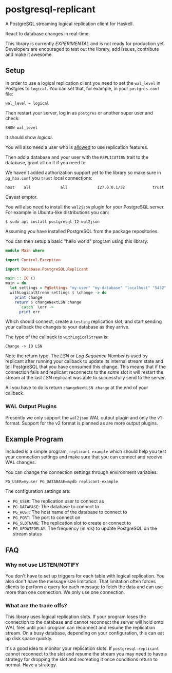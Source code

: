 # postgresql-replicant

A PostgreSQL streaming logical replication client for Haskell.

React to database changes in real-time.

This library is currently _EXPERIMENTAL_ and is not ready for
production yet.  Developers are encouraged to test out the library,
add issues, contribute and make it awesome.

## Setup

In order to use a logical replication client you need to set the
`wal_level` in Postgres to `logical`.  You can set that, for example,
in your `postgres.conf` file:

    wal_level = logical

Then restart your server, log in as `postgres` or another super user
and check:

    SHOW wal_level

It should show _logical_.

You will also need a user who is
[allowed](https://www.postgresql.org/docs/9.1/sql-alterrole.html
"PostgreSQL user role documentation") to use replication features.

Then add a database and your user with the `REPLICATION` trait to the
database, grant all on it if you need to.

We haven't added authorization support yet to the library so make sure
in `pg_hba.conf` you `trust` local connections:

    host    all             all             127.0.0.1/32            trust

Caveat emptor.

You will also need to install the `wal2json` plugin for your
PostgreSQL server.  For example in Ubuntu-like distributions you can:

    $ sudo apt install postgresql-12-wal2json

Assuming you have installed PostgreSQL from the package repositories.

You can then setup a basic "hello world" program using this library:

``` haskell
module Main where

import Control.Exception

import Database.PostgreSQL.Replicant

main :: IO ()
main = do
  let settings = PgSettings "my-user" "my-database" "localhost" "5432" "testing"
  withLogicalStream settings $ \change -> do
    print change
    return $ changeNextLSN change
      `catch` \err ->
      print err
```

Which should connect, create a `testing` replication slot, and start
sending your callback the changes to your database as they arrive.

The type of the callback to `withLogicalStream` is:

    Change -> IO LSN

Note the return type.  The *LSN* or _Log Sequence Number_ is used by
replicant after running your callback to update its internal stream
state and tell PostgreSQL that you have consumed this change.  This
means that if the connection fails and replicant reconnects to the
_same_ slot it will restart the stream at the last *LSN* replicant was
able to successfully send to the server.

All you have to do is return `changeNextLSN change` at the end of your
callback.

### WAL Output Plugins

Presently we only support the `wal2json` WAL output plugin and only
the v1 format.  Support for the v2 format is planned as are more
output plugins.

## Example Program

Included is a simple program, `replicant-example` which should help
you test your connection settings and make sure that you can connect
and receive WAL changes.

You can change the connection settings through environment variables:

    PG_USER=myuser PG_DATABASE=mydb replicant-example

The configuration settings are:

- `PG_USER`: The replication user to connect as
- `PG_DATABASE`: The database to connect to
- `PG_HOST`: The host name of the database to connect to
- `PG_PORT`: The port to connect on
- `PG_SLOTNAME`: The replication slot to create or connect to
- `PG_UPDATEDELAY`: The frequency (in _ms_) to update PostgreSQL on
  the stream status

## FAQ

### Why not use LISTEN/NOTIFY

You don't have to set up triggers for each table with logical
replication.  You also don't have the message size limitation.  That
limitation often forces clients to perform a query for each message to
fetch the data and can use more than one connection.  We only use one
connection.

### What are the trade offs?

This library uses logical replication slots.  If your program loses
the connection to the database and cannot reconnect the server will
hold onto WAL files until your program can reconnect and resume the
replication stream.  On a busy database, depending on your
configuration, this can eat up disk space quickly.

It's a good idea to monitor your replication slots.  If
`postgresql-replicant` cannot reconnect to the slot and resume the
stream you may need to have a strategy for dropping the slot and
recreating it once conditions return to normal.  Have a strategy.
